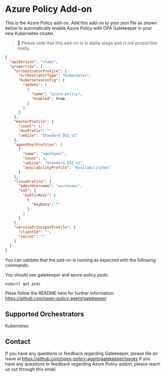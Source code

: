# Azure Policy Add-on

This is the Azure Policy add-on. Add this add-on to your json file as shown below to automatically enable Azure Policy with OPA Gatekeeper in your new Kubernetes cluster.

> 🚨 Please note that this add-on is in alpha stage and is not production ready.

```json
{
  "apiVersion": "vlabs",
  "properties": {
    "orchestratorProfile": {
      "orchestratorType": "Kubernetes",
      "kubernetesConfig": {
        "addons": [
          {
            "name": "azure-policy",
            "enabled": true
          }
        ]
      }
    },
    "masterProfile": {
      "count": 1,
      "dnsPrefix": "",
      "vmSize": "Standard_DS2_v2"
    },
    "agentPoolProfiles": [
      {
        "name": "agentpool",
        "count": 3,
        "vmSize": "Standard_DS2_v2",
        "availabilityProfile": "AvailabilitySet"
      }
    ],
    "linuxProfile": {
      "adminUsername": "azureuser",
      "ssh": {
        "publicKeys": [
          {
            "keyData": ""
          }
        ]
      }
    },
    "servicePrincipalProfile": {
      "clientId": "",
      "secret": ""
    }
  }
}
```

You can validate that the add-on is running as expected with the following commands:

You should see gatekeeper and azure-policy pods:

```bash
kubectl get pods
```

Plese follow the README here for further information: https://github.com/open-policy-agent/gatekeeper

## Supported Orchestrators

Kubernetes

## Contact

If you have any questions or feedback regarding Gatekeeper, please file an issue at https://github.com/open-policy-agent/gatekeeper/issues
If you have any questions or feedback regarding Azure Policy addon, please reach us out through this email.
